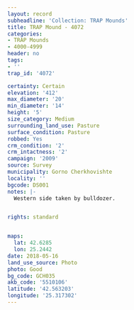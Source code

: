 ```yaml
---
layout: record
subheadline: 'Collection: TRAP Mounds'
title: TRAP Mound - 4072
categories:
- TRAP Mounds
- 4000-4999
header: no
tags:
- ''
trap_id: '4072'

certainty: Certain
elevation: '412'
max_diameter: '20'
min_diameter: '14'
height: '5'
size_category: Medium
surrounding_land_use: Pasture
surface_condition: Pasture
robbed: Yes
crm_condition: '2'
crm_intactness: '2'
campaign: '2009'
source: Survey
municipality: Gorno Cherkhovishte
locality: ''
bgcode: DS001
notes: |-
  Western side taken by bulldozer.


rights: standard


maps:
  lat: 42.6285
  lon: 25.2442
date: 2018-05-16
land_use_source: Photo
photo: Good
bg_code: GCH035
akb_code: '5510106'
latitude: '42.563203'
longitude: '25.317302'
---
```

